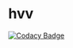 # hvv

[![Codacy Badge](https://api.codacy.com/project/badge/Grade/33c277e7a9644e21ae467e6558ddd4f5)](https://app.codacy.com/gh/kerolahodova1/hvv?utm_source=github.com&utm_medium=referral&utm_content=kerolahodova1/hvv&utm_campaign=Badge_Grade)